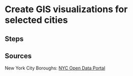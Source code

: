 # Create GIS visualizations for selected cities

## Steps

## Sources

New York City Boroughs: [NYC Open Data Portal](https://data.cityofnewyork.us/City-Government/Borough-Boundaries/tqmj-j8zm)
